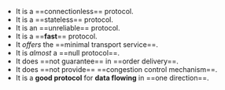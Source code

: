  - It is a ==connectionless== protocol.
 - It is a ==stateless== protocol.
 - It is an ==unreliable== protocol.
 - It is a ==**fast**== protocol.
 - It *offers* the ==minimal transport service==.
 - It is *almost* a ==null protocol==.
 - It does ==not guarantee== in ==order delivery==.
 - It does ==not provide== ==congestion control mechanism==. 
 - It is a **good protocol** for **data flowing** in ==one direction==.
